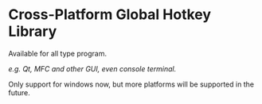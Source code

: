 # Cross-Platform Global Hotkey Library

Available for all type program.

*e.g. Qt, MFC and other GUI, even console terminal.*

Only support for windows now, but more platforms will be supported in the future.
